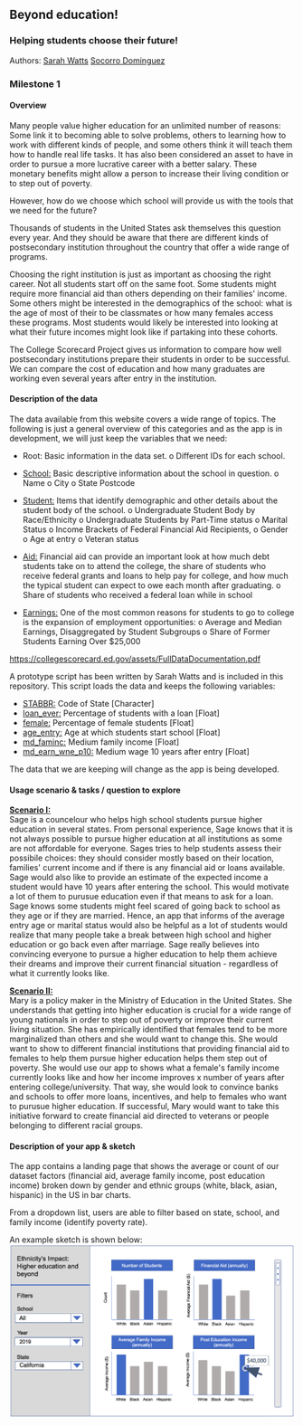 ## Beyond education!
### Helping students choose their future!

Authors: 
[Sarah Watts](https://github.com/smwatts)
[Socorro Dominguez](https://github.com/sedv8808)


### Milestone 1

#### Overview

Many people value higher education for an unlimited number of reasons: Some link it to becoming able to solve problems, others to learning how to work with different kinds of people, and some others think it will teach them how to handle real life tasks. It has also been considered an asset to have in order to pursue a more lucrative career with a better salary. These monetary benefits might allow a person to increase their living condition or to step out of poverty. 

However, how do we choose which school will provide us with the tools that we need for the future? 

Thousands of students in the United States ask themselves this question every year. And they should be aware that there are different kinds of postsecondary institution throughout the country that offer a wide range of programs. 

Choosing the right institution is just as important as choosing the right career. Not all students start off on the same foot. Some students might require more financial aid than others depending on their families' income. Some others might be interested in the demographics of the school: what is the age of most of their to be classmates or how many females access these programs. Most students would likely be interested into looking at what their future incomes might look like if partaking into these cohorts. 

The College Scorecard Project gives us information to compare how well postsecondary institutions prepare their students in order to be successful. We can compare the cost of education and how many graduates are working even several years after entry in the institution. 

#### Description of the data

The data available from this website covers a wide range of topics. The following is just a general overview of this categories and as the app is in development, we will just keep the variables that we need: 
-	Root:  Basic information in the data set.
  o	Different IDs for each school.

-	<u>School:</u> Basic descriptive information about the school in question.
  o	Name
  o	City
  o	State Postcode

-	<u>Student:</u> Items that identify demographic and other details about the student body of the school.
  o	Undergraduate Student Body by Race/Ethnicity
  o	Undergraduate Students by Part-Time status
  o	Marital Status
  o	Income Brackets of Federal Financial Aid Recipients,
  o	Gender
  o	Age at entry
  o	Veteran status

-	<u>Aid:</u> Financial aid can provide an important look at how much debt students take on to attend the college, the share of students who receive federal grants and loans to help pay for college, and how much the typical student can expect to owe each month after graduating.
  o	Share of students who received a federal loan while in school

-	<u>Earnings:</u> One of the most common reasons for students to go to college is the expansion of employment opportunities: 
  o	Average and Median Earnings, Disaggregated by Student Subgroups
  o	Share of Former Students Earning Over $25,000

https://collegescorecard.ed.gov/assets/FullDataDocumentation.pdf

A prototype script has been written by Sarah Watts and is included in this repository. This script loads the data and keeps the following variables:

- <u>STABBR:</u> Code of State [Character]
- <u>loan_ever:</u> Percentage of students with a loan [Float]
- <u>female:</u> Percentage of female students [Float]
- <u>age_entry:</u> Age at which students start school [Float]
- <u>md_faminc:</u> Medium family income [Float]
- <u>md_earn_wne_p10:</u> Medium wage 10 years after entry [Float]

The data that we are keeping will change as the app is being developed. 
#### Usage scenario & tasks / question to explore

<u>**Scenario I:**</u><br>
Sage is a councelour who helps high school students pursue higher education in several states. From personal experience, Sage knows that it is not always possible to pursue higher education at all institutions as some are not affordable for everyone. Sages tries to help students assess their possibile choices: they should consider mostly based on their location, families' current income and if there is any financial aid or loans available. Sage would also like to provide an estimate of the expected income a student would have 10 years after entering the school. This would motivate a lot of them to purusue education even if that means to ask for a loan. 
Sage knows some students might feel scared of going back to school as they age or if they are married. Hence, an app that informs of the average entry age or marital status would also be helpful as a lot of students would realize that many people take a break between high school and higher education or go back even after marriage. Sage really believes into convincing everyone to pursue a higher education to help them achieve their dreams and improve their current financial situation - regardless of what it currently looks like.

<u>**Scenario II:**</u><br>
Mary is a policy maker in the Ministry of Education in the United States. She understands that getting into higher education is crucial for a wide range of young nationals in order to step out of poverty or improve their current living situation. She has empirically identified that females tend to be more marginalized than others and she would want to change this. She would want to show to different financial institutions that providing financial aid to females to help them pursue higher education helps them step out of poverty. She would use our app to shows what a female's family income currently looks like and how her income improves x number of years after entering college/university. That way, she would look to convince banks and schools to offer more loans, incentives, and help to females who want to purusue higher education. If successful, Mary would want to take this initiative forward to create financial aid directed to veterans or people belonging to different racial groups. 


#### Description of your app & sketch

The app contains a landing page that shows the average or count of our dataset factors (financial aid, average family income, post education income) broken down by gender and ethnic groups (white, black, asian, hispanic) in the US in bar charts. 

From a dropdown list, users are able to filter based on state, school, and family income (identify poverty rate). 

An example sketch is shown below: 
![Alt text](images/sketch_of_college_scorecard.png?raw=true "App sketch")